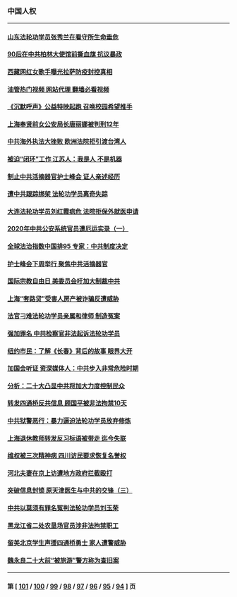 ### 中国人权
---
#### [山东法轮功学员张秀兰在看守所生命垂危](../../pages/ncid278/n13860281.md?11062045) 
#### [90后在中共柏林大使馆前撕血旗 抗议暴政](../../pages/ncid278/n13860258.md?11062045) 
#### [西藏网红女歌手曝光拉萨防疫封控真相](../../pages/ncid278/n13860022.md?11062045) 
#### [油管热门视频 网站代理 翻墙必看视频](http://150.230.27.170:81/youtube.html?11062045)
#### [《沉默呼声》公益特映起跑  召唤校园希望推手](../../pages/ncid278/n13859756.md?11062045) 
#### [上海奉贤前女公安局长唐丽娜被判刑12年](../../pages/ncid278/n13859528.md?11062045) 
#### [中共海外执法大挫败 欧洲法院拒引渡台湾人](../../pages/ncid278/n13859684.md?11062045) 
#### [被迫“闭环”工作 江苏人：我是人 不是机器](../../pages/ncid278/n13859052.md?11062045) 
#### [制止中共活摘器官护士峰会 证人亲述经历](../../pages/ncid278/n13859007.md?11062045) 
#### [遭中共跟踪绑架 法轮功学员离奇失踪](../../pages/ncid278/n13856504.md?11062045) 
#### [大连法轮功学员刘红霞病危 法院拒保外就医申请](../../pages/ncid278/n13856678.md?11062045) 
#### [2020年中共公安系统官员遭厄运实录（一）](../../pages/ncid278/n13854727.md?11062045) 
#### [全球法治指数中国排95 专家：中共制度决定](../../pages/ncid278/n13855901.md?11062045) 
#### [护士峰会下周举行 聚焦中共活摘器官](../../pages/ncid278/n13855418.md?11062045) 
#### [国际宗教自由日 美委员会吁加大制裁中共](../../pages/ncid278/n13855021.md?11062045) 
#### [上海“套路贷”受害人房产被诈骗反遭威胁](../../pages/ncid278/n13853106.md?11062045) 
#### [法官刁难法轮功学员亲属和律师 制造冤案](../../pages/ncid278/n13853873.md?11062045) 
#### [强加罪名 中共检察官非法起诉法轮功学员](../../pages/ncid278/n13852456.md?11062045) 
#### [纽约市民：了解《长春》背后的故事 眼界大开](../../pages/ncid278/n13853501.md?11062045) 
#### [加国会听证 资深媒体人：中共步入非常危险时期](../../pages/ncid278/n13853553.md?11062045) 
#### [分析：二十大凸显中共将加大力度控制民众](../../pages/ncid278/n13853443.md?11062045) 
#### [转发四通桥反共信息 顾国平被非法拘禁10天](../../pages/ncid278/n13852888.md?11062045) 
#### [中共狱警恶行：暴力逼迫法轮功学员放弃修炼](../../pages/ncid278/n13851207.md?11062045) 
#### [上海退休教师转发反习标语被带走 迄今失联](../../pages/ncid278/n13852403.md?11062045) 
#### [维权被三次精神病 四川访民要求恢复名誉权](../../pages/ncid278/n13851812.md?11062045) 
#### [河北夫妻在京上访遭地方政府拦截殴打](../../pages/ncid278/n13851214.md?11062045) 
#### [突破信息封锁 原天津医生与中共的交锋（三）](../../pages/ncid278/n13849718.md?11062045) 
#### [中共以莫须有罪名冤判法轮功学员刘玉荣](../../pages/ncid278/n13850139.md?11062045) 
#### [黑龙江省二处农垦场官员涉非法拘禁职工](../../pages/ncid278/n13851061.md?11062045) 
#### [留美北京学生声援四通桥勇士 家人遭警威胁](../../pages/ncid278/n13850956.md?11062045) 
#### [魏永良二十大前“被旅游”警方称为查旧案](../../pages/ncid278/n13850621.md?11062045) 

---
#### 第 [ [101](./101.md?11062045) / [100](./100.md?11062045) / [99](./99.md?11062045) / [98](./98.md?11062045) / [97](./97.md?11062045) / [96](./96.md?11062045) / [95](./95.md?11062045) / [94](./94.md?11062045) ] 页
